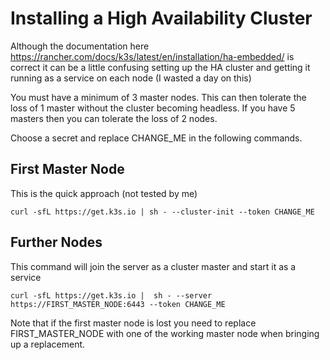# Installing a High Availability Cluster

Although the documentation here
https://rancher.com/docs/k3s/latest/en/installation/ha-embedded/ is correct
it can be a little confusing setting up the HA cluster and getting it
running as a service on each node (I wasted a day on this)

You must have a minimum of 3 master nodes. This can then tolerate the loss
of 1 master without the cluster becoming headless. If you have 5 masters
then you can tolerate the loss of 2 nodes.

Choose a secret and replace CHANGE_ME in the following commands.

## First Master Node
This is the quick approach (not tested by me)
```
curl -sfL https://get.k3s.io | sh - --cluster-init --token CHANGE_ME
```

## Further Nodes
This command will join the server as a cluster master and start it as a service
```
curl -sfL https://get.k3s.io |  sh - --server  https://FIRST_MASTER_NODE:6443 --token CHANGE_ME
```

Note that if the first master node is lost you need to replace FIRST_MASTER_NODE with one of the working master node when bringing up a replacement.